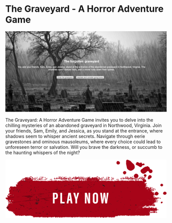 
# **The Graveyard - A Horror Adventure Game**


![Cover Image](image/cover.png)

The Graveyard: A Horror Adventure Game invites you to delve into the chilling mysteries of an abandoned graveyard in Northwood, Virginia. Join your friends, Sam, Emily, and Jessica, as you stand at the entrance, where shadows seem to whisper ancient secrets. Navigate through eerie gravestones and ominous mausoleums, where every choice could lead to unforeseen terror or salvation. Will you brave the darkness, or succumb to the haunting whispers of the night?

![Play button](image/play.png) 
  


